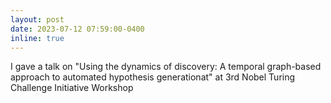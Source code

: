 ```yaml
---
layout: post
date: 2023-07-12 07:59:00-0400
inline: true
---
```


I gave a talk on "Using the dynamics of discovery: A temporal graph-based approach to automated 
hypothesis generationat" at 3rd Nobel Turing Challenge Initiative Workshop 
